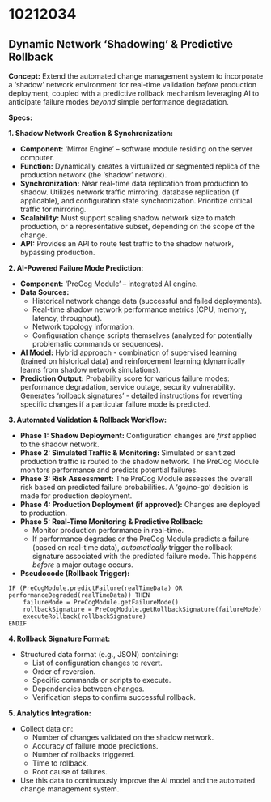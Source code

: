 # 10212034

## Dynamic Network ‘Shadowing’ & Predictive Rollback

**Concept:** Extend the automated change management system to incorporate a ‘shadow’ network environment for real-time validation *before* production deployment, coupled with a predictive rollback mechanism leveraging AI to anticipate failure modes *beyond* simple performance degradation.

**Specs:**

**1. Shadow Network Creation & Synchronization:**

*   **Component:** ‘Mirror Engine’ – software module residing on the server computer.
*   **Function:** Dynamically creates a virtualized or segmented replica of the production network (the ‘shadow’ network).
*   **Synchronization:** Near real-time data replication from production to shadow.  Utilizes network traffic mirroring, database replication (if applicable), and configuration state synchronization.  Prioritize critical traffic for mirroring.
*   **Scalability:**  Must support scaling shadow network size to match production, or a representative subset, depending on the scope of the change.
*   **API:** Provides an API to route test traffic to the shadow network, bypassing production.

**2.  AI-Powered Failure Mode Prediction:**

*   **Component:** ‘PreCog Module’ – integrated AI engine.
*   **Data Sources:**
    *   Historical network change data (successful and failed deployments).
    *   Real-time shadow network performance metrics (CPU, memory, latency, throughput).
    *   Network topology information.
    *   Configuration change scripts themselves (analyzed for potentially problematic commands or sequences).
*   **AI Model:** Hybrid approach - combination of supervised learning (trained on historical data) and reinforcement learning (dynamically learns from shadow network simulations).
*   **Prediction Output:**  Probability score for various failure modes: performance degradation, service outage, security vulnerability. Generates ‘rollback signatures’ - detailed instructions for reverting specific changes if a particular failure mode is predicted.

**3. Automated Validation & Rollback Workflow:**

*   **Phase 1: Shadow Deployment:** Configuration changes are *first* applied to the shadow network.
*   **Phase 2: Simulated Traffic & Monitoring:**  Simulated or sanitized production traffic is routed to the shadow network.  The PreCog Module monitors performance and predicts potential failures.
*   **Phase 3: Risk Assessment:** The PreCog Module assesses the overall risk based on predicted failure probabilities.  A ‘go/no-go’ decision is made for production deployment.
*   **Phase 4: Production Deployment (if approved):** Changes are deployed to production.
*   **Phase 5: Real-Time Monitoring & Predictive Rollback:**
    *   Monitor production performance in real-time.
    *   If performance degrades or the PreCog Module predicts a failure (based on real-time data), *automatically* trigger the rollback signature associated with the predicted failure mode. This happens *before* a major outage occurs.
*   **Pseudocode (Rollback Trigger):**

```
IF (PreCogModule.predictFailure(realTimeData) OR performanceDegraded(realTimeData)) THEN
    failureMode = PreCogModule.getFailureMode()
    rollbackSignature = PreCogModule.getRollbackSignature(failureMode)
    executeRollback(rollbackSignature)
ENDIF
```

**4. Rollback Signature Format:**

*   Structured data format (e.g., JSON) containing:
    *   List of configuration changes to revert.
    *   Order of reversion.
    *   Specific commands or scripts to execute.
    *   Dependencies between changes.
    *   Verification steps to confirm successful rollback.

**5. Analytics Integration:**

*   Collect data on:
    *   Number of changes validated on the shadow network.
    *   Accuracy of failure mode predictions.
    *   Number of rollbacks triggered.
    *   Time to rollback.
    *   Root cause of failures.
*   Use this data to continuously improve the AI model and the automated change management system.